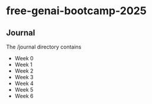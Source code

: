# free-genai-bootcamp-2025

## Journal
The /journal directory contains

- Week 0
- Week 1
- Week 2
- Week 3
- Week 4
- Week 5
- Week 6
